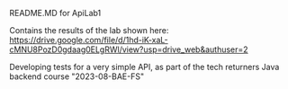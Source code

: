 README.MD for ApiLab1

Contains the results of the lab shown here: https://drive.google.com/file/d/1hd-iK-xaL-cMNU8PozD0gdaag0ELgRWl/view?usp=drive_web&authuser=2

Developing tests for a very simple API, as part of the tech returners Java backend course "2023-08-BAE-FS"